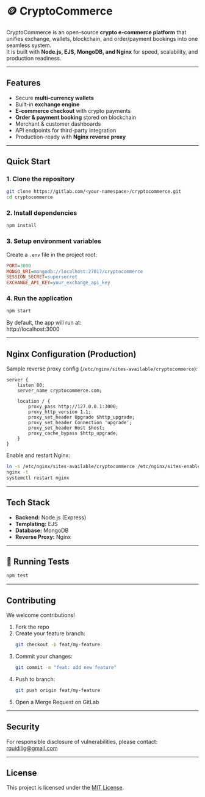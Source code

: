 # 🪙 CryptoCommerce

CryptoCommerce is an open-source **crypto e-commerce platform** that unifies exchange, wallets, blockchain, and order/payment bookings into one seamless system.  
It is built with **Node.js, EJS, MongoDB, and Nginx** for speed, scalability, and production readiness.

---

##  Features
-  Secure **multi-currency wallets**
-  Built-in **exchange engine**
-  **E-commerce checkout** with crypto payments
-  **Order & payment booking** stored on blockchain
-  Merchant & customer dashboards
-  API endpoints for third-party integration
-  Production-ready with **Nginx reverse proxy**

---

##  Quick Start

### 1. Clone the repository
```bash
git clone https://gitlab.com/<your-namespace>/cryptocommerce.git
cd cryptocommerce
```

### 2. Install dependencies
```bash
npm install
```

### 3. Setup environment variables
Create a `.env` file in the project root:
```ini
PORT=3000
MONGO_URI=mongodb://localhost:27017/cryptocommerce
SESSION_SECRET=supersecret
EXCHANGE_API_KEY=your_exchange_api_key
```

### 4. Run the application
```bash
npm start
```

By default, the app will run at:  
 http://localhost:3000

---

##  Nginx Configuration (Production)

Sample reverse proxy config (`/etc/nginx/sites-available/cryptocommerce`):

```nginx
server {
    listen 80;
    server_name cryptocommerce.com;

    location / {
        proxy_pass http://127.0.0.1:3000;
        proxy_http_version 1.1;
        proxy_set_header Upgrade $http_upgrade;
        proxy_set_header Connection 'upgrade';
        proxy_set_header Host $host;
        proxy_cache_bypass $http_upgrade;
    }
}
```

Enable and restart Nginx:
```bash
ln -s /etc/nginx/sites-available/cryptocommerce /etc/nginx/sites-enabled/
nginx -t
systemctl restart nginx
```

---

##  Tech Stack
- **Backend:** Node.js (Express)
- **Templating:** EJS
- **Database:** MongoDB
- **Reverse Proxy:** Nginx

---

## 🧪 Running Tests
```bash
npm test
```

---

##  Contributing
We welcome contributions!  

1. Fork the repo  
2. Create your feature branch:  
   ```bash
   git checkout -b feat/my-feature
   ```
3. Commit your changes:  
   ```bash
   git commit -m "feat: add new feature"
   ```
4. Push to branch:  
   ```bash
   git push origin feat/my-feature
   ```
5. Open a Merge Request on GitLab  

---

##  Security
For responsible disclosure of vulnerabilities, please contact:  
rquidilig@gmail.com  

---

##  License
This project is licensed under the [MIT License](LICENSE).
